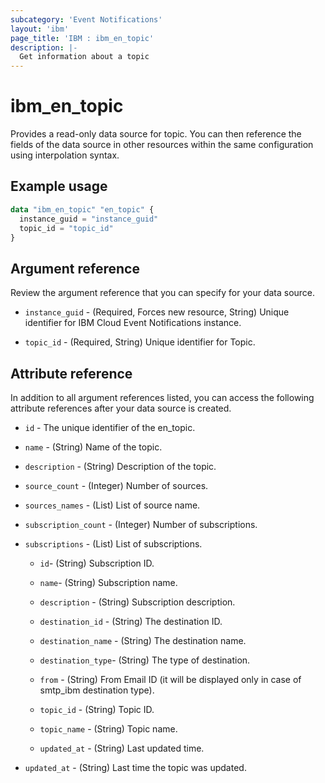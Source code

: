 ```yaml
---
subcategory: 'Event Notifications'
layout: 'ibm'
page_title: 'IBM : ibm_en_topic'
description: |-
  Get information about a topic
---
```


# ibm_en_topic

Provides a read-only data source for topic. You can then reference the fields of the data source in other resources within the same configuration using interpolation syntax.

## Example usage

```terraform
data "ibm_en_topic" "en_topic" {
  instance_guid = "instance_guid"
  topic_id = "topic_id"
}
```

## Argument reference

Review the argument reference that you can specify for your data source.

- `instance_guid` - (Required, Forces new resource, String) Unique identifier for IBM Cloud Event Notifications instance.

- `topic_id` - (Required, String) Unique identifier for Topic.

## Attribute reference

In addition to all argument references listed, you can access the following attribute references after your data source is created.

- `id` - The unique identifier of the en_topic.

- `name` - (String) Name of the topic.

- `description` - (String) Description of the topic.

- `source_count` - (Integer) Number of sources.

- `sources_names` - (List) List of source name.

- `subscription_count` - (Integer) Number of subscriptions.

- `subscriptions` - (List) List of subscriptions.

  - `id`- (String) Subscription ID.

  - `name`- (String) Subscription name.

  - `description` - (String) Subscription description.

  - `destination_id` - (String) The destination ID.

  - `destination_name` - (String) The destination name.

  - `destination_type`- (String) The type of destination.

  - `from` - (String) From Email ID (it will be displayed only in case of smtp_ibm destination type).

  - `topic_id` - (String) Topic ID.

  - `topic_name` - (String) Topic name.

  - `updated_at` - (String) Last updated time.

- `updated_at` - (String) Last time the topic was updated.
